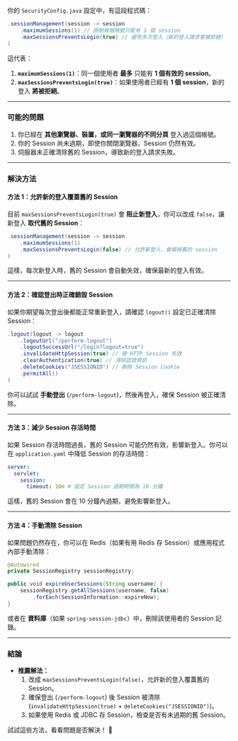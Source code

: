 你的 `SecurityConfig.java` 設定中，有這段程式碼：

```java
.sessionManagement(session -> session
    .maximumSessions(1) // 限制每個帳號只能有 1 個 session
    .maxSessionsPreventsLogin(true) // 避免多次登入（新的登入請求會被拒絕）
)
```

這代表：
1. **`maximumSessions(1)`**：同一個使用者 **最多** 只能有 **1 個有效的 session**。
2. **`maxSessionsPreventsLogin(true)`**：如果使用者已經有 **1 個 session**，新的登入 **將被拒絕**。

---

### **可能的問題**
1. 你已經在 **其他瀏覽器、裝置，或同一瀏覽器的不同分頁** 登入過這個帳號。
2. 你的 Session 尚未過期，即使你關閉瀏覽器，Session 仍然有效。
3. 伺服器未正確清除舊的 Session，導致新的登入請求失敗。

---

### **解決方法**
#### **方法 1：允許新的登入覆蓋舊的 Session**
目前 `maxSessionsPreventsLogin(true)` 會 **阻止新登入**，你可以改成 `false`，讓新登入 **取代舊的 Session**：
```java
.sessionManagement(session -> session
    .maximumSessions(1)
    .maxSessionsPreventsLogin(false) // 允許新登入，會踢掉舊的 session
)
```
這樣，每次新登入時，舊的 Session 會自動失效，確保最新的登入有效。

---

#### **方法 2：確認登出時正確銷毀 Session**
如果你期望每次登出後都能正常重新登入，請確認 `logout()` 設定已正確清除 Session：
```java
.logout(logout -> logout
    .logoutUrl("/perform-logout")
    .logoutSuccessUrl("/login?logout=true")
    .invalidateHttpSession(true) // 使 HTTP Session 失效
    .clearAuthentication(true) // 清除認證資訊
    .deleteCookies("JSESSIONID") // 刪除 Session Cookie
    .permitAll()
)
```
你可以試試 **手動登出** (`/perform-logout`)，然後再登入，確保 Session 被正確清除。

---

#### **方法 3：減少 Session 存活時間**
如果 Session 存活時間過長，舊的 Session 可能仍然有效，影響新登入。你可以在 `application.yaml` 中降低 Session 的存活時間：
```yaml
server:
  servlet:
    session:
      timeout: 10m # 設定 Session 過期時間為 10 分鐘
```
這樣，舊的 Session 會在 10 分鐘內過期，避免影響新登入。

---

#### **方法 4：手動清除 Session**
如果問題仍然存在，你可以在 Redis（如果有用 Redis 存 Session）或應用程式內部手動清除：
```java
@Autowired
private SessionRegistry sessionRegistry;

public void expireUserSessions(String username) {
    sessionRegistry.getAllSessions(username, false)
        .forEach(SessionInformation::expireNow);
}
```
或者在 **資料庫**（如果 `spring-session-jdbc`）中，刪除該使用者的 Session 記錄。

---

### **結論**
- **推薦解法：**
  1. 改成 `maxSessionsPreventsLogin(false)`，允許新的登入覆蓋舊的 Session。
  2. 確保登出 (`/perform-logout`) 後 Session 被清除 (`invalidateHttpSession(true)` + `deleteCookies("JSESSIONID")`)。
  3. 如果使用 Redis 或 JDBC 存 Session，檢查是否有未過期的舊 Session。

試試這些方法，看看問題是否解決！ 🚀